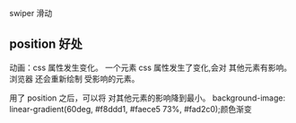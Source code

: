 swiper 滑动
## position 好处

动画：css 属性发生变化。
一个元素 css 属性发生了变化,会对 其他元素有影响。
浏览器 还会重新绘制 受影响的元素。


用了 position 之后，可以将 对其他元素的影响降到最小。
    background-image: linear-gradient(60deg, #f8ddd1, #faece5 73%, #fad2c0);颜色渐变
